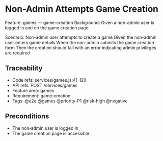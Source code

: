 # Non-Admin Attempts Game Creation
Feature: games — game-creation
  Background:
    Given a non-admin user is logged in and on the game creation page

  Scenario: Non-admin user attempts to create a game
    Given the non-admin user enters game details
    When the non-admin submits the game creation form
    Then the creation should fail with an error indicating admin privileges are required

## Traceability
- Code refs: services/games.js:41-120
- API refs: POST /services/games
- Feature area: games
- Requirement: game-creation
- Tags: @e2e @games @priority-P1 @risk-high @negative

## Preconditions
- The non-admin user is logged in
- The game creation page is accessible
